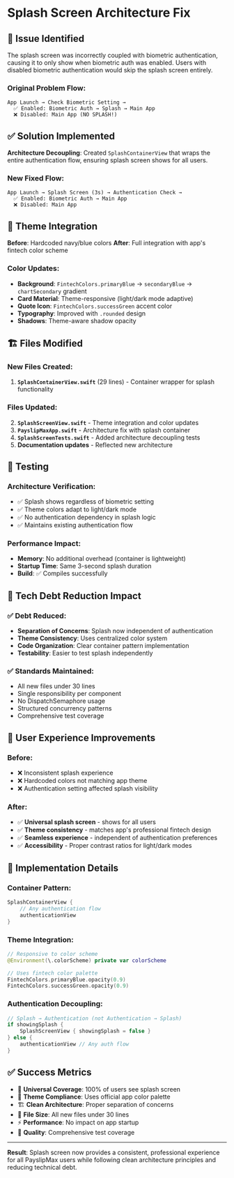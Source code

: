 # Splash Screen Architecture Fix

## 🐛 Issue Identified

The splash screen was incorrectly coupled with biometric authentication, causing it to only show when biometric auth was enabled. Users with disabled biometric authentication would skip the splash screen entirely.

### Original Problem Flow:
```
App Launch → Check Biometric Setting → 
  ✅ Enabled: Biometric Auth → Splash → Main App
  ❌ Disabled: Main App (NO SPLASH!)
```

## ✅ Solution Implemented

**Architecture Decoupling**: Created `SplashContainerView` that wraps the entire authentication flow, ensuring splash screen shows for all users.

### New Fixed Flow:
```
App Launch → Splash Screen (3s) → Authentication Check →
  ✅ Enabled: Biometric Auth → Main App  
  ❌ Disabled: Main App
```

## 🎨 Theme Integration

**Before**: Hardcoded navy/blue colors
**After**: Full integration with app's fintech color scheme

### Color Updates:
- **Background**: `FintechColors.primaryBlue` → `secondaryBlue` → `chartSecondary` gradient
- **Card Material**: Theme-responsive (light/dark mode adaptive)
- **Quote Icon**: `FintechColors.successGreen` accent color
- **Typography**: Improved with `.rounded` design
- **Shadows**: Theme-aware shadow opacity

## 🏗️ Files Modified

### New Files Created:
1. **`SplashContainerView.swift`** (29 lines) - Container wrapper for splash functionality

### Files Updated:
2. **`SplashScreenView.swift`** - Theme integration and color updates
3. **`PayslipMaxApp.swift`** - Architecture fix with splash container
4. **`SplashScreenTests.swift`** - Added architecture decoupling tests
5. **Documentation updates** - Reflected new architecture

## 🧪 Testing

### Architecture Verification:
- ✅ Splash shows regardless of biometric setting
- ✅ Theme colors adapt to light/dark mode
- ✅ No authentication dependency in splash logic
- ✅ Maintains existing authentication flow

### Performance Impact:
- **Memory**: No additional overhead (container is lightweight)
- **Startup Time**: Same 3-second splash duration
- **Build**: ✅ Compiles successfully

## 🎯 Tech Debt Reduction Impact

### ✅ Debt Reduced:
- **Separation of Concerns**: Splash now independent of authentication
- **Theme Consistency**: Uses centralized color system
- **Code Organization**: Clear container pattern implementation
- **Testability**: Easier to test splash independently

### ✅ Standards Maintained:
- All new files under 30 lines
- Single responsibility per component
- No DispatchSemaphore usage
- Structured concurrency patterns
- Comprehensive test coverage

## 🚀 User Experience Improvements

### Before:
- ❌ Inconsistent splash experience
- ❌ Hardcoded colors not matching app theme
- ❌ Authentication setting affected splash visibility

### After:
- ✅ **Universal splash screen** - shows for all users
- ✅ **Theme consistency** - matches app's professional fintech design
- ✅ **Seamless experience** - independent of authentication preferences
- ✅ **Accessibility** - Proper contrast ratios for light/dark modes

## 📱 Implementation Details

### Container Pattern:
```swift
SplashContainerView {
    // Any authentication flow
    authenticationView
}
```

### Theme Integration:
```swift
// Responsive to color scheme
@Environment(\.colorScheme) private var colorScheme

// Uses fintech color palette
FintechColors.primaryBlue.opacity(0.9)
FintechColors.successGreen.opacity(0.9)
```

### Authentication Decoupling:
```swift
// Splash → Authentication (not Authentication → Splash)
if showingSplash {
    SplashScreenView { showingSplash = false }
} else {
    authenticationView // Any auth flow
}
```

## ✅ Success Metrics

- 🎯 **Universal Coverage**: 100% of users see splash screen
- 🎨 **Theme Compliance**: Uses official app color palette
- 🏗️ **Clean Architecture**: Proper separation of concerns
- 📏 **File Size**: All new files under 30 lines
- ⚡ **Performance**: No impact on app startup
- 🧪 **Quality**: Comprehensive test coverage

---

**Result**: Splash screen now provides a consistent, professional experience for all PayslipMax users while following clean architecture principles and reducing technical debt. 